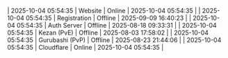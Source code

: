 | 2025-10-04 05:54:35 | Website | Online | 2025-10-04 05:54:35 |
| 2025-10-04 05:54:35 | Registration | Offline | 2025-09-09 16:40:23 |
| 2025-10-04 05:54:35 | Auth Server | Offline | 2025-08-18 09:33:31 |
| 2025-10-04 05:54:35 | Kezan (PvE) | Offline | 2025-08-03 17:58:02 |
| 2025-10-04 05:54:35 | Gurubashi (PvP) | Offline | 2025-08-23 21:44:06 |
| 2025-10-04 05:54:35 | Cloudflare | Online | 2025-10-04 05:54:35 |
